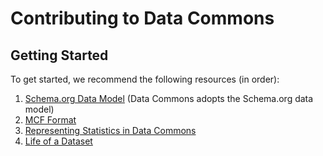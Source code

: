 # Contributing to Data Commons

## Getting Started

To get started, we recommend the following resources (in order):

1. [Schema.org Data Model](https://schema.org/docs/datamodel.html) (Data Commons adopts the Schema.org data model)
1. [MCF Format](mcf_format.md)
1. [Representing Statistics in Data Commons](representing_statistics.md)
1. [Life of a Dataset](https://colab.sandbox.google.com/drive/1D_4IqrgT6SbbnNiOTQ16HzIG_T6KG1Wz?usp=sharing)
